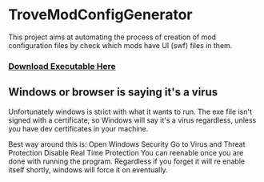 # TroveModConfigGenerator
This project aims at automating the process of creation of mod configuration files by check which mods have UI (swf) files in them.

### [Download Executable Here](https://github.com/Sly0511/TroveModConfigGenerator/releases/tag/Stable)

## Windows or browser is saying it's a virus
Unfortunately windows is strict with what it wants to run.
The exe file isn't signed with a certificate, so Windows will say it's a virus regardless, unless you have dev certificates in your machine.

Best way around this is:
  Open Windows Security
  Go to Virus and Threat Protection
  Disable Real Time Protection
  You can reenable once you are done with running the program.
  Regardless if you forget it will re enable itself shortly, windows will force it on eventually.
